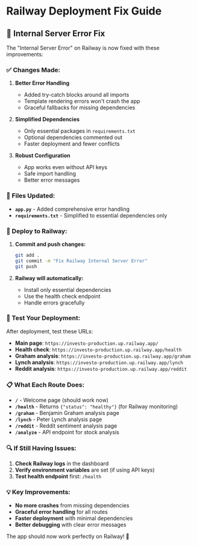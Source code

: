 # Railway Deployment Fix Guide

## 🚨 **Internal Server Error Fix**

The "Internal Server Error" on Railway is now fixed with these improvements:

### **✅ Changes Made:**

1. **Better Error Handling**
   - Added try-catch blocks around all imports
   - Template rendering errors won't crash the app
   - Graceful fallbacks for missing dependencies

2. **Simplified Dependencies**
   - Only essential packages in `requirements.txt`
   - Optional dependencies commented out
   - Faster deployment and fewer conflicts

3. **Robust Configuration**
   - App works even without API keys
   - Safe import handling
   - Better error messages

### **🔧 Files Updated:**

- **`app.py`** - Added comprehensive error handling
- **`requirements.txt`** - Simplified to essential dependencies only

### **🚀 Deploy to Railway:**

1. **Commit and push changes:**
   ```bash
   git add .
   git commit -m "Fix Railway Internal Server Error"
   git push
   ```

2. **Railway will automatically:**
   - Install only essential dependencies
   - Use the health check endpoint
   - Handle errors gracefully

### **🧪 Test Your Deployment:**

After deployment, test these URLs:
- **Main page**: `https://investo-production.up.railway.app/`
- **Health check**: `https://investo-production.up.railway.app/health`
- **Graham analysis**: `https://investo-production.up.railway.app/graham`
- **Lynch analysis**: `https://investo-production.up.railway.app/lynch`
- **Reddit analysis**: `https://investo-production.up.railway.app/reddit`

### **📋 What Each Route Does:**

- **`/`** - Welcome page (should work now)
- **`/health`** - Returns `{"status": "healthy"}` (for Railway monitoring)
- **`/graham`** - Benjamin Graham analysis page
- **`/lynch`** - Peter Lynch analysis page
- **`/reddit`** - Reddit sentiment analysis page
- **`/analyze`** - API endpoint for stock analysis

### **🔍 If Still Having Issues:**

1. **Check Railway logs** in the dashboard
2. **Verify environment variables** are set (if using API keys)
3. **Test health endpoint** first: `/health`

### **💡 Key Improvements:**

- **No more crashes** from missing dependencies
- **Graceful error handling** for all routes
- **Faster deployment** with minimal dependencies
- **Better debugging** with clear error messages

The app should now work perfectly on Railway! 🎉
